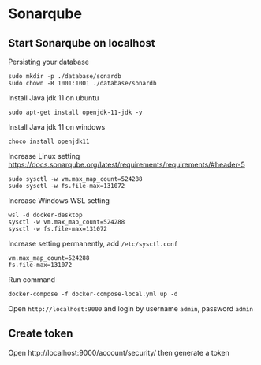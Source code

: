 # Sonarqube

## Start Sonarqube on localhost
Persisting your database
```
sudo mkdir -p ./database/sonardb
sudo chown -R 1001:1001 ./database/sonardb
```

Install Java jdk 11 on ubuntu
```
sudo apt-get install openjdk-11-jdk -y
```

Install Java jdk 11 on windows
```
choco install openjdk11
```

Increase Linux setting https://docs.sonarqube.org/latest/requirements/requirements/#header-5
```
sudo sysctl -w vm.max_map_count=524288
sudo sysctl -w fs.file-max=131072
```

Increase Windows WSL setting
```
wsl -d docker-desktop
sysctl -w vm.max_map_count=524288
sysctl -w fs.file-max=131072
```

Increase setting permanently, add `/etc/sysctl.conf` 
```
vm.max_map_count=524288
fs.file-max=131072
```

Run command
```
docker-compose -f docker-compose-local.yml up -d
```

Open `http://localhost:9000` and login by username `admin`, password `admin`

## Create token
Open http://localhost:9000/account/security/ then generate a token
